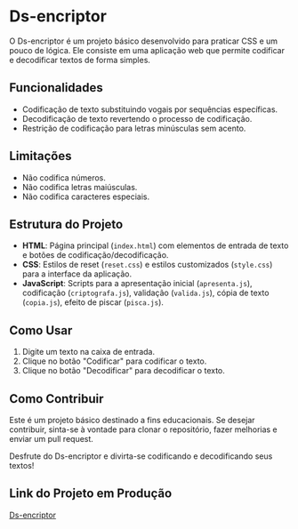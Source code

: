 # Ds-encriptor

O Ds-encriptor é um projeto básico desenvolvido para praticar CSS e um pouco de lógica. Ele consiste em uma aplicação web que permite codificar e decodificar textos de forma simples.

## Funcionalidades

- Codificação de texto substituindo vogais por sequências específicas.
- Decodificação de texto revertendo o processo de codificação.
- Restrição de codificação para letras minúsculas sem acento.

## Limitações

- Não codifica números.
- Não codifica letras maiúsculas.
- Não codifica caracteres especiais.

## Estrutura do Projeto

- **HTML**: Página principal (`index.html`) com elementos de entrada de texto e botões de codificação/decodificação.
- **CSS**: Estilos de reset (`reset.css`) e estilos customizados (`style.css`) para a interface da aplicação.
- **JavaScript**: Scripts para a apresentação inicial (`apresenta.js`), codificação (`criptografa.js`), validação (`valida.js`), cópia de texto (`copia.js`), efeito de piscar (`pisca.js`).

## Como Usar

1. Digite um texto na caixa de entrada.
2. Clique no botão "Codificar" para codificar o texto.
3. Clique no botão "Decodificar" para decodificar o texto.

## Como Contribuir

Este é um projeto básico destinado a fins educacionais. Se desejar contribuir, sinta-se à vontade para clonar o repositório, fazer melhorias e enviar um pull request.

Desfrute do Ds-encriptor e divirta-se codificando e decodificando seus textos!

## Link do Projeto em Produção

[Ds-encriptor](https://b0nates.github.io/Ds-encriptor/)


